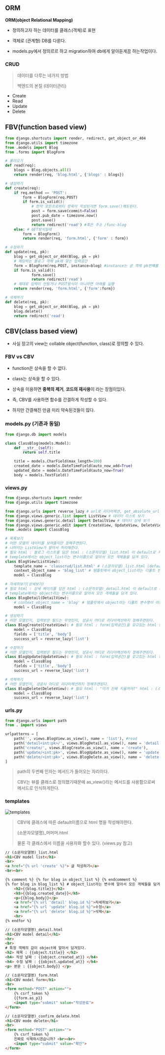 ## ORM

**ORM(object Relational Mapping)**

- 정의하고자 하는 데이터를 클래스(객체)로 표현
- 객체로 (관계형) DB를 다룬다.

- models.py에서 정의르르 하고 migration하여 db에게 알아듣게끔 하는작업이다.



### CRUD 

> 데이터를 다루는 네가지 방법
>
> 백엔드의 본질 (데이터관리)

- Create
- Read
- Update
- Delete



## FBV(function based view)

```python
from django.shortcuts import render, redirect, get_object_or_404
from django.utils import timezone
from .models import Blog
from .forms import BlogForm

# 불러오기
def read(req):
    blogs = Blog.objects.all()
    return render(req, 'blog.html', {'blogs' : blogs})

# 생성하기
def create(req):
    if req.method == 'POST':
        form = BlogForm(req.POST)
        if form.is_valid():
            # 만약 모든프로퍼티 항목이 작성된거면 form.save()해도된다.
            post = form.save(commit=False)
            post.pub_date = timezone.now()
            post.save()
            return redirect('read') #혹은 주소 /func-blog
    else: # GET방식일때
        form = BlogForm()
        return render(req, 'form.html', {'form' : form})

# 수정하기
def update(req, pk):
    blog = get_object_or_404(Blog, pk = pk)
    # 해당하는 블로그 객체 pk에 맞는 입력공간
    form = BlogForm(req.POST, instance=blog) #instance는 곧 객체 pk번쨰를 저장할수 있는 입력공간이다 라는 의미.
    if form.is_valid():
            form.save()
            return redirect('read')
    # 제대로 입력이 안됬거나 POST방식이 아니라면 아래를 실행
    return render(req, 'form.html', {'form':form})

# 삭제하기
def delete(req, pk):
    blog = get_object_or_404(Blog, pk = pk)
    blog.delete()
    return redirect('read')
```



## CBV(class based view)

- 사실 장고의 view는 collable object(function, class)로 정의할 수  있다.

### FBV vs CBV

- function은 상속을 할 수 없다.
- class는 상속을 할 수 있다.

- 상속을 이용하면 **중복의 제거**, **코드의 재사용**이 라는 장점이있다.
- 즉, CBV를 사용하면 함수를 간결하게 작성할 수 있다.
- 하지만 간결해진 만큼 미리 약속된것들이 많다.



### models.py (기존과 동일)

```python
from django.db import models

class ClassBlog(models.Model):
    def __str__(self):
        return self.title

    title = models.CharField(max_length=100)
    created_date = models.DateTimeField(auto_now_add=True)
    updated_date = models.DateTimeField(auto_now=True)
    body = models.TextField()
```



### views.py

```python
from django.shortcuts import render
from django.utils import timezone

from django.urls import reverse_lazy # url로 리다이렉션, get_absolute_url(), reverse() 등등 배워두면 유용하다고함.
from django.views.generic.list import ListView # 데이터 리스트 보기
from django.views.generic.detail import DetailView # 데이터 상세 보기
from django.views.generic.edit import CreateView, UpdateView, DeleteView # 데이터 추가, 수정, 삭제
from .models import ClassBlog

# 목록보기
# 어떤 모델의 데이터를 보여줄지만 정해주면된다.
# 나머지는 ListView가 알아서 처리해준다.
# 필요 html : 블로그 리스트를 담은 html : (소문자모델)_list.html 이 default로 자동으로 연결된다.
# template에서는 object_list라는 변수이름으로 알아서 모든 객체들을 담겨 있다.
class BlogView(ListView): 
    template_name = 'classcrud/list.html' # (소문자모델)_list.html (default) html 이름이 아닌 사용자가 html이름을 지정하여 연결할수있다.
    context_object_name = 'blog_list' # 템플릿에서 object_list라는 디폴트 변수명이 아닌 사용자가 지정한 객체명으로 사용가능하다.
    model = ClassBlog

# 자세히보기(상세보기)
# 필요 html : 상세 페이지를 담은 html : (소문자모델)_detail.html 이 default로 자동으로 연결된다.
# template에서는 object라는 변수이름으로 알아서 모든 객체들을 담겨 있다.
class BlogDetail(DetailView): 
    # context_object_name = 'blog' # 템플릿에서 object라는 디폴트 변수명이 아닌 사용자가 지정한 객체명으로 사용가능하다.
    model = ClassBlog

# 생성하기
# 어떤 모델인지, 입력받은 필드는 무엇인지, 성공시 어디로 리다이렉션하지 정해주면된다.
class BlogCreate(CreateView): # 필요 html : form(입력공간)을 갖고있는 html : (소문자모델)_form.html 이 default로 자동으로 연결된다.
    model = ClassBlog
    fields = ['title', 'body']
    success_url = reverse_lazy('list')

# 수정하기
# 어떤 모델인지, 입력받은 필드는 무엇인지, 성공시 어디로 리다이렉션하지 정해주면된다.
class BlogUpdate(UpdateView): # 필요 html : form(입력공간)을 갖고있는 html : (소문자모델)_form.html 이 default로 자동으로 연결된다.
    model = ClassBlog
    fields = ['title', 'body']
    success_url = reverse_lazy('list')

# 삭제하기
# 어떤 모델인지, 성공시 어디로 리다이렉션하지 정해주면된다.
class BlogDelete(DeleteView): # 필요 html : "이거 진짜 지울꺼야?" html : (소문자모델)_confirm_delete.html 이 default로 자동으로 연결된다.
    model = ClassBlog
    success_url = reverse_lazy('list')
```



### urls.py

```python
from django.urls import path
from . import views

urlpatterns = [
    path('', views.BlogView.as_view(), name = 'list'), #read
    path('detail<int:pk>/', views.BlogDetail.as_view(), name = 'detail'),
    path('create/', views.BlogCreate.as_view(), name = 'create'),
    path('update/<int:pk>', views.BlogUpdate.as_view(), name = 'update'),
    path('delete/<int:pk>', views.BlogDelete.as_view(), name = 'delete'),
]
```

> path의 두번째 인자는 메서드가 들어오는 자리이다.
>
> CBV는 뷰를 클래스로 정의했기때문에  as_view()라는 메서드를 사용함으로써 메서드로 인식하게한다.



### templates

![templates](./images/templates.png)

> CBV에 클래스에 따른 default이름으로 html 명을 작성해야한다. 
>
> (소문자모델명)_머머머.html
>
> 물론 각 클래스에서 이름을 사용자화 할수 있다. (views.py 참고)

```html
// (소문자모델명)_list.html
<h1>CBV model list</h1>
<br>
<a href="{% url 'create' %}"> 글 작성하기</a>
<br><br>

{% comment %} {% for blog in object_list %} {% endcomment %}
{% for blog in blog_list %} # object_list라는 변수에 알아서 모든 객체들을 담겨 있다.
    <h2>{{blog.title}}</h2>
    <h5>{{blog.created_date}}</h5>
    <p>{{blog.body}}</p>
    <a href="{% url 'detail' blog.id %}">자세히보기</a>
    <a href="{% url 'update' blog.id %}">수정</a>
    <a href="{% url 'delete' blog.id %}">삭제</a>
    <hr>
{% endfor %}
```

```html
// (소문자모델명)_detail.html
<h1>CBV model detail</h1>
<hr>
<br>
# 특정 객체의 값이 object에 알아서 담겨있다.
<h2> 제목 : {{object.title}} </h2>
<h4> 작성 날짜 : {{object.created_at}} </h4>
<h4> 수정 날짜 : {{object.updated_at}} </h4>
<p> 본문 : {{object.body}} </p>
```

```html
// (소문자모델명)_form.html
<h1>CBV model form</h1>
<br>
<form method="POST" action="">
    {% csrf_token %}
    {{form.as_p}}
    <input type="submit" value="작성완료">
</form>
```

```html
// (소문자모델명)_confirm_delete.html
<h1>CBV mode delete</h1>
<br>
<form method="POST" action="">
    {% csrf_token %}
    진짜로 삭제하시겠습니까? <br><br>
    <input type="submit" value="확인">
</form>
```

